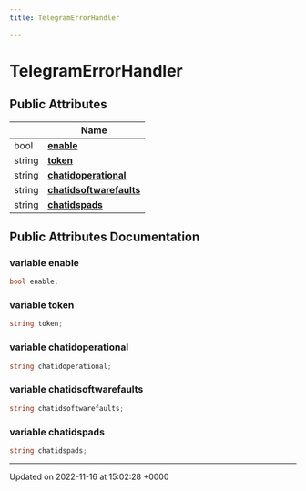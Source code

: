 ```yaml
---
title: TelegramErrorHandler

---
```


# TelegramErrorHandler





## Public Attributes

|                | Name           |
| -------------- | -------------- |
| bool | **[enable](/SignallingSystem-doc/vb/Classes/classTelegramErrorHandler/#variable-enable)**  |
| string | **[token](/SignallingSystem-doc/vb/Classes/classTelegramErrorHandler/#variable-token)**  |
| string | **[chatidoperational](/SignallingSystem-doc/vb/Classes/classTelegramErrorHandler/#variable-chatidoperational)**  |
| string | **[chatidsoftwarefaults](/SignallingSystem-doc/vb/Classes/classTelegramErrorHandler/#variable-chatidsoftwarefaults)**  |
| string | **[chatidspads](/SignallingSystem-doc/vb/Classes/classTelegramErrorHandler/#variable-chatidspads)**  |

## Public Attributes Documentation

### variable enable

```csharp
bool enable;
```


### variable token

```csharp
string token;
```


### variable chatidoperational

```csharp
string chatidoperational;
```


### variable chatidsoftwarefaults

```csharp
string chatidsoftwarefaults;
```


### variable chatidspads

```csharp
string chatidspads;
```


-------------------------------

Updated on 2022-11-16 at 15:02:28 +0000